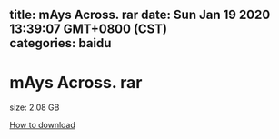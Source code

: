 
title: mAys Across. rar
date: Sun Jan 19 2020 13:39:07 GMT+0800 (CST)    
categories: baidu
---

# mAys Across. rar
size: 2.08 GB
 
 

[How to download](https://bpcam.bemobtrk.com/go/2ceec3aa-1ca2-46d6-b9ff-aaa5c184517c?jno=2483)